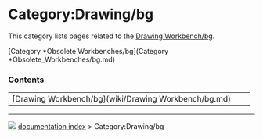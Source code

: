 # Category:Drawing/bg
This category lists pages related to the [Drawing Workbench/bg](Drawing_Workbench/bg.md).

[Category   *Obsolete Workbenches/bg](Category   *Obsolete_Workbenches/bg.md)

### Contents

|     |     |     |
| --- | --- | --- |
| [Drawing Workbench/bg](wiki/Drawing Workbench/bg.md) |



---
![](images/Right_arrow.png) [documentation index](../README.md) > Category:Drawing/bg
